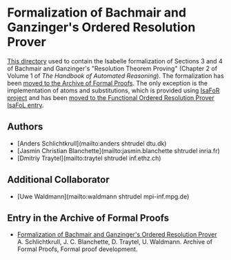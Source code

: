 # Formalization of Bachmair and Ganzinger's Ordered Resolution Prover #

[This directory](https://bitbucket.org/isafol/isafol/src/master/Ordered_Resolution_Prover/) used to contain the Isabelle formalization of Sections 3 and 4 of Bachmair and Ganzinger's "Resolution Theorem Proving" (Chapter 2 of Volume 1 of _The Handbook of Automated Reasoning_). The formalization has been [moved to the Archive of Formal Proofs](https://www.isa-afp.org/entries/Ordered_Resolution_Prover.shtml). The only exception is the implementation of atoms and substitutions, which is provided using [IsaFoR project](http://cl-informatik.uibk.ac.at/software/ceta/) and has been [moved to the Functional Ordered Resolution Prover IsaFoL entry](https://bitbucket.org/isafol/isafol/src/master/Functional_Ordered_Resolution_Prover/).


## Authors ##

* [Anders Schlichtkrull](mailto:anders shtrudel dtu.dk)
* [Jasmin Christian Blanchette](mailto:jasmin.blanchette shtrudel inria.fr)
* [Dmitriy Traytel](mailto:traytel shtrudel inf.ethz.ch)


## Additional Collaborator ##

* [Uwe Waldmann](mailto:waldmann shtrudel mpi-inf.mpg.de)


## Entry in the Archive of Formal Proofs ##

* [Formalization of Bachmair and Ganzinger's Ordered Resolution Prover](https://www.isa-afp.org/entries/Ordered_Resolution_Prover.shtml)
  A. Schlichtkrull, J. C. Blanchette, D. Traytel, U. Waldmann.
  Archive of Formal Proofs, Formal proof development.
